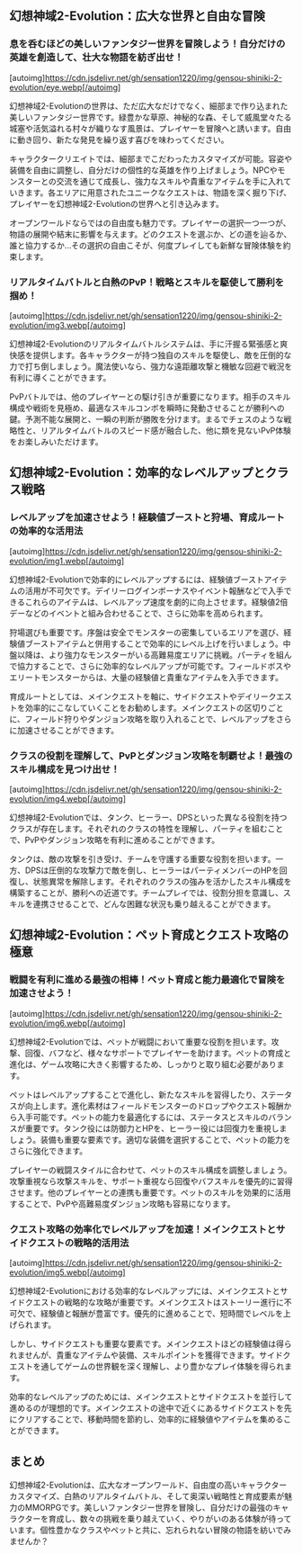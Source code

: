## 幻想神域2-Evolution：広大な世界と自由な冒険

### 息を呑むほどの美しいファンタジー世界を冒険しよう！自分だけの英雄を創造して、壮大な物語を紡ぎ出せ！
[autoimg]https://cdn.jsdelivr.net/gh/sensation1220/img/gensou-shiniki-2-evolution/eye.webp[/autoimg]


幻想神域2-Evolutionの世界は、ただ広大なだけでなく、細部まで作り込まれた美しいファンタジー世界です。緑豊かな草原、神秘的な森、そして威風堂々たる城塞や活気溢れる村々が織りなす風景は、プレイヤーを冒険へと誘います。自由に動き回り、新たな発見を繰り返す喜びを味わってください。

キャラクタークリエイトでは、細部までこだわったカスタマイズが可能。容姿や装備を自由に調整し、自分だけの個性的な英雄を作り上げましょう。NPCやモンスターとの交流を通じて成長し、強力なスキルや貴重なアイテムを手に入れていきます。各エリアに用意されたユニークなクエストは、物語を深く掘り下げ、プレイヤーを幻想神域2-Evolutionの世界へと引き込みます。

オープンワールドならではの自由度も魅力です。プレイヤーの選択一つ一つが、物語の展開や結末に影響を与えます。どのクエストを選ぶか、どの道を辿るか、誰と協力するか…その選択の自由こそが、何度プレイしても新鮮な冒険体験を約束します。


### リアルタイムバトルと白熱のPvP！戦略とスキルを駆使して勝利を掴め！
[autoimg]https://cdn.jsdelivr.net/gh/sensation1220/img/gensou-shiniki-2-evolution/img3.webp[/autoimg]


幻想神域2-Evolutionのリアルタイムバトルシステムは、手に汗握る緊張感と爽快感を提供します。各キャラクターが持つ独自のスキルを駆使し、敵を圧倒的な力で打ち倒しましょう。魔法使いなら、強力な遠距離攻撃と機敏な回避で戦況を有利に導くことができます。

PvPバトルでは、他のプレイヤーとの駆け引きが重要になります。相手のスキル構成や戦術を見極め、最適なスキルコンボを瞬時に発動させることが勝利への鍵。予測不能な展開と、一瞬の判断が勝敗を分けます。まるでチェスのような戦略性と、リアルタイムバトルのスピード感が融合した、他に類を見ないPvP体験をお楽しみいただけます。


## 幻想神域2-Evolution：効率的なレベルアップとクラス戦略

### レベルアップを加速させよう！経験値ブーストと狩場、育成ルートの効率的な活用法
[autoimg]https://cdn.jsdelivr.net/gh/sensation1220/img/gensou-shiniki-2-evolution/img1.webp[/autoimg]


幻想神域2-Evolutionで効率的にレベルアップするには、経験値ブーストアイテムの活用が不可欠です。デイリーログインボーナスやイベント報酬などで入手できるこれらのアイテムは、レベルアップ速度を劇的に向上させます。経験値2倍デーなどのイベントと組み合わせることで、さらに効率を高められます。

狩場選びも重要です。序盤は安全でモンスターの密集しているエリアを選び、経験値ブーストアイテムと併用することで効率的にレベル上げを行いましょう。中盤以降は、より強力なモンスターがいる高難易度エリアに挑戦。パーティを組んで協力することで、さらに効率的なレベルアップが可能です。フィールドボスやエリートモンスターからは、大量の経験値と貴重なアイテムを入手できます。

育成ルートとしては、メインクエストを軸に、サイドクエストやデイリークエストを効率的にこなしていくことをお勧めします。メインクエストの区切りごとに、フィールド狩りやダンジョン攻略を取り入れることで、レベルアップをさらに加速させることができます。


### クラスの役割を理解して、PvPとダンジョン攻略を制覇せよ！最強のスキル構成を見つけ出せ！
[autoimg]https://cdn.jsdelivr.net/gh/sensation1220/img/gensou-shiniki-2-evolution/img4.webp[/autoimg]


幻想神域2-Evolutionでは、タンク、ヒーラー、DPSといった異なる役割を持つクラスが存在します。それぞれのクラスの特性を理解し、パーティを組むことで、PvPやダンジョン攻略を有利に進めることができます。

タンクは、敵の攻撃を引き受け、チームを守護する重要な役割を担います。一方、DPSは圧倒的な攻撃力で敵を倒し、ヒーラーはパーティメンバーのHPを回復し、状態異常を解除します。それぞれのクラスの強みを活かしたスキル構成を構築することが、勝利への近道です。チームプレイでは、役割分担を意識し、スキルを連携させることで、どんな困難な状況も乗り越えることができます。


## 幻想神域2-Evolution：ペット育成とクエスト攻略の極意

### 戦闘を有利に進める最強の相棒！ペット育成と能力最適化で冒険を加速させよう！
[autoimg]https://cdn.jsdelivr.net/gh/sensation1220/img/gensou-shiniki-2-evolution/img6.webp[/autoimg]


幻想神域2-Evolutionでは、ペットが戦闘において重要な役割を担います。攻撃、回復、バフなど、様々なサポートでプレイヤーを助けます。ペットの育成と進化は、ゲーム攻略に大きく影響するため、しっかりと取り組む必要があります。

ペットはレベルアップすることで進化し、新たなスキルを習得したり、ステータスが向上します。進化素材はフィールドモンスターのドロップやクエスト報酬から入手可能です。ペットの能力を最適化するには、ステータスとスキルのバランスが重要です。タンク役には防御力とHPを、ヒーラー役には回復力を重視しましょう。装備も重要な要素です。適切な装備を選択することで、ペットの能力をさらに強化できます。

プレイヤーの戦闘スタイルに合わせて、ペットのスキル構成を調整しましょう。攻撃重視なら攻撃スキルを、サポート重視なら回復やバフスキルを優先的に習得させます。他のプレイヤーとの連携も重要です。ペットのスキルを効果的に活用することで、PvPや高難易度ダンジョン攻略も容易になります。


### クエスト攻略の効率化でレベルアップを加速！メインクエストとサイドクエストの戦略的活用法
[autoimg]https://cdn.jsdelivr.net/gh/sensation1220/img/gensou-shiniki-2-evolution/img5.webp[/autoimg]


幻想神域2-Evolutionにおける効率的なレベルアップには、メインクエストとサイドクエストの戦略的な攻略が重要です。メインクエストはストーリー進行に不可欠で、経験値と報酬が豊富です。優先的に進めることで、短時間でレベルを上げられます。

しかし、サイドクエストも重要な要素です。メインクエストほどの経験値は得られませんが、貴重なアイテムや装備、スキルポイントを獲得できます。サイドクエストを通してゲームの世界観を深く理解し、より豊かなプレイ体験を得られます。

効率的なレベルアップのためには、メインクエストとサイドクエストを並行して進めるのが理想的です。メインクエストの途中で近くにあるサイドクエストを先にクリアすることで、移動時間を節約し、効率的に経験値やアイテムを集めることができます。


## まとめ

幻想神域2-Evolutionは、広大なオープンワールド、自由度の高いキャラクターカスタマイズ、白熱のリアルタイムバトル、そして奥深い戦略性と育成要素が魅力のMMORPGです。美しいファンタジー世界を冒険し、自分だけの最強のキャラクターを育成し、数々の挑戦を乗り越えていく、やりがいのある体験が待っています。個性豊かなクラスやペットと共に、忘れられない冒険の物語を紡いでみませんか？